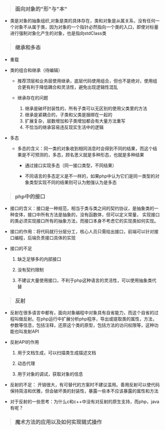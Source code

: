 > ### 面向对象的"形"与"本"

  - 类是对象的抽象组织,对象是类的具体存在，类和对象是从属关系，没有任何一个对象不从属于类，因为对象的一个指针必然指向一个类的入口，即使对标量进行强制对象化产生的对象，也是指向stdClass类
> ### 继承和多态
  - 重载
  
  - 类的组合和继承（待编辑）
  
    - 推荐顶层和业务层使用继承，底层代码使用组合，但也不是绝对，使用组合更有利于降低耦合和灵活性，避免出现逻辑性混乱
    
    - 继承存在的问题
        
      1. 继承是破坏封装性的，所有子类可以无区别的使用父类里的方法
      2. 继承是紧耦合的，子类和父类是捆绑在一起的
      3. 扩展复杂，层数增加和子类增加都会有大量方法重写
      4. 不恰当的继承容易违反现实生活中的逻辑
      
  - 多态
  
    - 多态的含义：同一类的对象收到相同消息时会得到不同的结果，而这个结果是不可预测的，多态，顾名思义就是多种形态，也就是多种结果
    
      - 通过接口实现多态（同一接口类型，不同结果）
      
      - 不同语言的多态定义是不一样的，如果php中认为它们是同一类型的对象类型实现不同的结果则可认为勉强认为是多态
      
> ### php中的接口
  - 接口的含义：接口是一种规范，相当于类与类之间的契约协议，是抽象类的一种变体，接口中所有方法是抽象的，没有函数体，但可以定义常量， 实现接口的类必须实现接口所有的抽象方法，而接口本身不考虑它的实现类如何实现。     
    
  - 接口的作用：将代码就行分层分工，核心人员只需给出接口，前端可以针对接口编程，后端负责接口具体的实现
  
  - 接口的不足
  
    1. 缺乏足够多的内部接口
    
    2. 没有契约限制
    
    3. 不建议大量使用接口，不利于php这种语言的灵活性，可以使用抽象类代替
    
> ### 反射 
  - 反射在很多语言中都有，面向对象编程中对象具有自省能力，而这个自省的过程叫做反射。在php运行中扩展分析php程序，导出或提取类的属性，方法，参数等信息，包括注释，还原这个类的原型，包括方法的访问权限等，这种功能也叫发射API
  - 反射API的作用
  
    1. 用于文档生成，可以扫描类生成描述文档
    
    2. 动态代理
    
    3. 用于对象的调试，获取对象的信息
    
  - 反射的不足： 开销很大，有可替代的方案时不建议滥用。善用反射可以使代码保持简洁和优雅，但会破坏类的封装性，暴露一些本不应该暴露的属性和方法
  - 对于反射的一些思考：为什么c和c++中没有对反射的原生支持，而php，java有呢？
    
> ### 魔术方法的应用以及如何实现链式操作